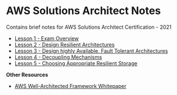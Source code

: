 # AWS Solutions Architect Notes
Contains brief notes for AWS Solutions Architect Certification - 2021

- [Lesson 1 - Exam Overview](https://github.com/neemagaurav1996/AWS-Solutions-Architect-Notes/blob/main/Lesson%201%20-%20Exam%20Overview.md)
- [Lesson 2 - Design Resilient Architectures](https://github.com/neemagaurav1996/AWS-Solutions-Architect-Notes/blob/main/Lesson%202%20-%20Design%20Resilient%20architectures.md)
- [Lesson 3 - Design highly Available, Fault Tolerant Architectures](https://github.com/neemagaurav1996/AWS-Solutions-Architect-Notes/blob/main/Lesson%203%20-%20Design%20highly%20Available%2C%20Fault%20Tolerant%20Architectures.md)
- [Lesson 4 - Decoupling Mechanisms](https://github.com/neemagaurav1996/AWS-Solutions-Architect-Notes/blob/main/Lesson%204%20-%20Decoupling%20Mechanisnms.md)
- [Lesson 5 - Choosing Appropriate Resilient Storage](https://github.com/neemagaurav1996/AWS-Solutions-Architect-Notes/blob/main/Lesson%205%20-%20Choosing%20Appropriate%20Resilient%20Storage.md)

**Other Resources**

- [AWS Well-Architected Framework Whitepaper](https://d1.awsstatic.com/whitepapers/architecture/AWS_Well-Architected_Framework.pdf)
